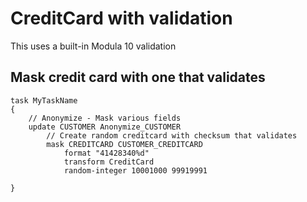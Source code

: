 # CreditCard with validation

This uses a built-in Modula 10 validation

## Mask credit card with one that validates

```ano
task MyTaskName
{
    // Anonymize - Mask various fields
    update CUSTOMER Anonymize_CUSTOMER
        // Create random creditcard with checksum that validates
        mask CREDITCARD CUSTOMER_CREDITCARD
            format "41428340%d"
            transform CreditCard
            random-integer 10001000 99919991

}
```
